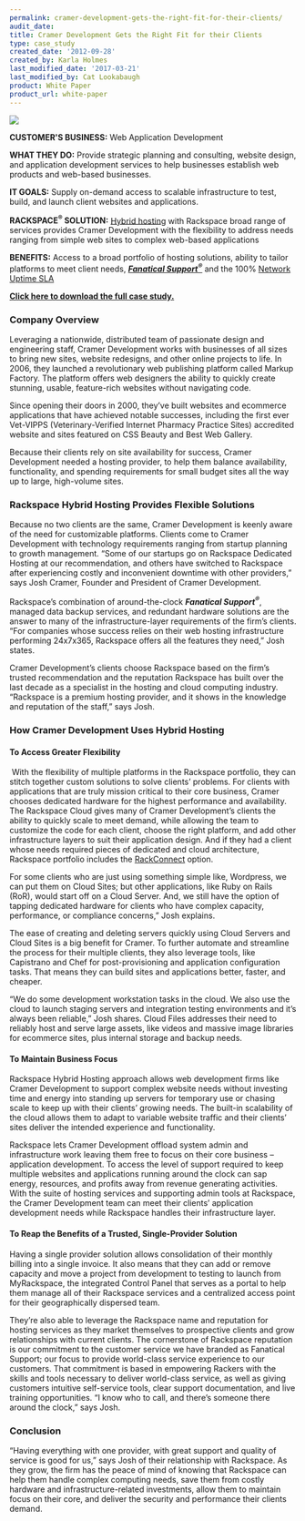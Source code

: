 ```yaml
---
permalink: cramer-development-gets-the-right-fit-for-their-clients/
audit_date:
title: Cramer Development Gets the Right Fit for their Clients
type: case_study
created_date: '2012-09-28'
created_by: Karla Holmes
last_modified_date: '2017-03-21'
last_modified_by: Cat Lookabaugh
product: White Paper
product_url: white-paper
---
```


<a href="http://cramerdev.com/">
   <img src="{% asset_path UseCases/cramer-development-gets-the-right-fit-for-their-clients/cramerdev.png %}" />
</a>

**CUSTOMER'S BUSINESS:** Web Application Development

**WHAT THEY DO:** Provide strategic planning and consulting, website
design, and application development services to help businesses
establish web products and web-based businesses.

**IT GOALS:** Supply on-demand access to scalable infrastructure to
test, build, and launch client websites and applications.

**RACKSPACE<sup>&reg;</sup> SOLUTION:**  [Hybrid
hosting](http://www.rackspace.com/hosting_solutions.php) with Rackspace
broad range of services provides Cramer Development with the flexibility
to address needs ranging from simple web sites to complex web-based
applications

**BENEFITS:** Access to a broad portfolio of hosting solutions, ability
to tailor platforms to meet client needs, [***Fanatical
Support<sup>&reg;</sup>***](http://www.rackspace.com/whyrackspace/support/) and
the 100% [Network Uptime
SLA](http://www.rackspace.com/whyrackspace/network/index.php)

[**Click here to download the full case study.**](http://c1776742.r42.cf0.rackcdn.com/downloads/pdfs/CaseStudy_CramerDev.pdf)

### Company Overview

Leveraging a nationwide, distributed team of passionate design and
engineering staff, Cramer Development works with businesses of all sizes
to bring new sites, website redesigns, and other online projects to
life. In 2006, they launched a revolutionary web publishing platform
called Markup Factory. The platform offers web designers the ability to
quickly create stunning, usable, feature-rich websites without
navigating code.

Since opening their doors in 2000, they’ve built websites and ecommerce
applications that have achieved notable successes, including the first
ever Vet-VIPPS (Veterinary-Verified Internet Pharmacy Practice Sites)
accredited website and sites featured on CSS Beauty and Best Web
Gallery.

Because their clients rely on site availability for success, Cramer
Development needed a hosting provider, to help them balance
availability, functionality, and spending requirements for small budget
sites all the way up to large, high-volume sites.

### Rackspace Hybrid Hosting Provides Flexible Solutions

Because no two clients are the same, Cramer Development is keenly aware
of the need for customizable platforms. Clients come to Cramer
Development with technology requirements ranging from startup planning
to growth management. “Some of our startups go on Rackspace Dedicated
Hosting at our recommendation, and others have switched to Rackspace
after experiencing costly and inconvenient downtime with other
providers,” says Josh Cramer, Founder and President of Cramer
Development.

Rackspace’s combination of around-the-clock ***Fanatical Support<sup>&reg;</sup>***,
managed data backup services, and redundant hardware solutions are the answer
to many of the infrastructure-layer requirements of the firm’s clients.
“For companies whose success relies on their web hosting infrastructure
performing 24x7x365, Rackspace offers all the features they need,” Josh
states.

Cramer Development’s clients choose Rackspace based on the firm’s
trusted recommendation and the reputation Rackspace has built over the
last decade as a specialist in the hosting and cloud computing industry.
“Rackspace is a premium hosting provider, and it shows in the knowledge
and reputation of the staff,” says Josh.

### How Cramer Development Uses Hybrid Hosting

#### To Access Greater Flexibility

 With the flexibility of multiple platforms in the Rackspace portfolio,
they can stitch together custom solutions to solve clients’ problems.
For clients with applications that are truly mission critical to their
core business, Cramer chooses dedicated hardware for the highest
performance and availability. The Rackspace Cloud gives many of Cramer
Development’s clients the ability to quickly scale to meet demand, while
allowing the team to customize the code for each client, choose the
right platform, and add other infrastructure layers to suit their
application design. And if they had a client whose needs required pieces
of dedicated and cloud architecture, Rackspace portfolio includes the
[RackConnect](http://www.rackspace.com/hosting_solutions/hybrid_hosting/rackconnect/)
option.

For some clients who are just using something simple like, Wordpress, we
can put them on Cloud Sites; but other applications, like Ruby on Rails
(RoR), would start off on a Cloud Server. And, we still have the option
of tapping dedicated hardware for clients who have complex capacity,
performance, or compliance concerns,” Josh explains.

The ease of creating and deleting servers quickly using Cloud Servers
and Cloud Sites is a big benefit for Cramer. To further automate and
streamline the process for their multiple clients, they also leverage
tools, like Capistrano and Chef for post-provisioning and application
configuration tasks. That means they can build sites and applications
better, faster, and cheaper.

“We do some development workstation tasks in the cloud. We also use the
cloud to launch staging servers and integration testing environments and
it’s always been reliable,” Josh shares. Cloud Files addresses their
need to reliably host and serve large assets, like videos and massive
image libraries for ecommerce sites, plus internal storage and backup
needs.

#### To Maintain Business Focus 

Rackspace Hybrid Hosting approach allows web development firms like
Cramer Development to support complex website needs without investing
time and energy into standing up servers for temporary use or chasing
scale to keep up with their clients’ growing needs. The built-in
scalability of the cloud allows them to adapt to variable website
traffic and their clients’ sites deliver the intended experience and
functionality.

Rackspace lets Cramer Development offload system admin and
infrastructure work leaving them free to focus on their core business –
application development. To access the level of support required to keep
multiple websites and applications running around the clock can sap
energy, resources, and profits away from revenue generating activities.
With the suite of hosting services and supporting admin tools at
Rackspace, the Cramer Development team can meet their clients’
application development needs while Rackspace handles their
infrastructure layer.

#### To Reap the Benefits of a Trusted, Single-Provider Solution

Having a single provider solution allows consolidation of their monthly
billing into a single invoice. It also means that they can add or remove
capacity and move a project from development to testing to launch from
MyRackspace, the integrated Control Panel that serves as a portal to
help them manage all of their Rackspace services and a centralized
access point for their geographically dispersed team.

They’re also able to leverage the Rackspace name and reputation for
hosting services as they market themselves to prospective clients and
grow relationships with current clients. The cornerstone of Rackspace
reputation is our commitment to the customer service we have branded as
Fanatical Support; our focus to provide world-class service experience
to our customers. That commitment is based in empowering Rackers with
the skills and tools necessary to deliver world-class service, as well
as giving customers intuitive self-service tools, clear support
documentation, and live training opportunities. “I know who to call, and
there’s someone there around the clock,” says Josh.

### Conclusion

“Having everything with one provider, with great support and quality of
service is good for us,” says Josh of their relationship with Rackspace.
As they grow, the firm has the peace of mind of knowing that Rackspace
can help them handle complex computing needs, save them from costly
hardware and infrastructure-related investments, allow them to maintain
focus on their core, and deliver the security and performance their
clients demand.
